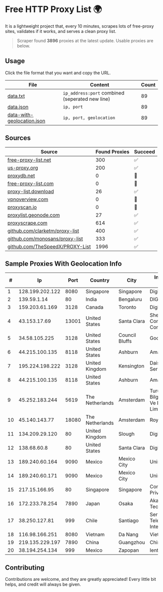 
# Free HTTP Proxy List 🌍

It is a lightweight project that, every 10 minutes, scrapes lots of free-proxy sites, validates if it works, and serves a clean proxy list.


> Scraper found **3896** proxies at the latest update. Usable proxies are below.

## Usage

Click the file format that you want and copy the URL.


|File|Content|Count|
|----|-------|-----|
|[data.txt](https://raw.githubusercontent.com/themiralay/Proxy-List-World/master/data.txt)|`ip_address:port` combined (seperated new line)|89|
|[data.json](https://raw.githubusercontent.com/themiralay/Proxy-List-World/master/data.json)|`ip, port`|89|
|[data-with-geolocation.json](https://raw.githubusercontent.com/themiralay/Proxy-List-World/master/data-with-geolocation.json)|`ip, port, geolocation`|89|

## Sources

|Source|Found Proxies|Succeed|
|------|-------------|-------|
|[free-proxy-list.net](https://free-proxy-list.net)|300|✅|
|[us-proxy.org](https://www.us-proxy.org)|200|✅|
|[proxydb.net](http://proxydb.net)|0|🚫|
|[free-proxy-list.com](https://free-proxy-list.com/?page=&port=&type%5B%5D=http&type%5B%5D=https&up_time=0&search=Search)|0|🚫|
|[proxy-list.download](https://www.proxy-list.download/HTTP)|26|✅|
|[vpnoverview.com](https://vpnoverview.com/privacy/anonymous-browsing/free-proxy-servers)|0|🚫|
|[proxyscan.io](https://www.proxyscan.io)|0|🚫|
|[proxylist.geonode.com](https://proxylist.geonode.com/api/proxy-list?limit=300&page=1&sort_by=lastChecked&sort_type=desc&protocols=http,https)|27|✅|
|[proxyscrape.com](https://api.proxyscrape.com/v2/?request=displayproxies&protocol=http&timeout=10000&country=all&ssl=all&anonymity=all)|614|✅|
|[github.com/clarketm/proxy-list](https://raw.githubusercontent.com/clarketm/proxy-list/master/proxy-list-raw.txt)|400|✅|
|[github.com/monosans/proxy-list](https://raw.githubusercontent.com/monosans/proxy-list/main/proxies/http.txt)|333|✅|
|[github.com/TheSpeedX/PROXY-List](https://raw.githubusercontent.com/TheSpeedX/PROXY-List/master/http.txt)|1996|✅|


## Sample Proxies With Geolocation Info

|#|Ip|Port|Country|City|Internet Service Provider|
|-|--|----|-------|----|-------------------------|
|1|128.199.202.122|8080|Singapore|Singapore|DigitalOcean, LLC|
|2|139.59.1.14|80|India|Bengaluru|DIGITALOCEAN|
|3|159.203.61.169|3128|Canada|Toronto|DigitalOcean, LLC|
|4|43.153.17.69|13001|United States|Santa Clara|Shenzhen Tencent Computer Systems Company Limited|
|5|34.58.105.225|3128|United States|Council Bluffs|Google LLC|
|6|44.215.100.135|8118|United States|Ashburn|Amazon.com|
|7|195.224.198.222|3128|United Kingdom|Kensington|Daisy Corporate Services Trading Ltd|
|8|44.215.100.135|8118|United States|Ashburn|Amazon.com|
|9|45.252.183.244|5619|The Netherlands|Amsterdam|Turunc Smart Bilgisayar Teknoloji Ve Dis Ticaret Limited Sirketi|
|10|45.140.143.77|18080|The Netherlands|Amsterdam|RoyaleHosting BV|
|11|134.209.29.120|80|United Kingdom|Slough|DigitalOcean, LLC|
|12|138.68.60.8|80|United States|Santa Clara|DigitalOcean, LLC|
|13|189.240.60.164|9090|Mexico|Mexico City|Uninet S.A. de C.V.|
|14|189.240.60.171|9090|Mexico|Mexico City|Uninet S.A. de C.V.|
|15|217.15.166.95|80|Singapore|Singapore|Contabo Asia Private Limited|
|16|172.233.78.254|7890|Japan|Osaka|Akamai Technologies, Inc.|
|17|38.250.127.81|999|Chile|Santiago|Servicios De Telecomunicaciones Intercable Ltda.|
|18|116.98.166.251|8080|Vietnam|Da Nang|Viettel Corporation|
|19|219.135.229.197|7890|China|Guangzhou|Chinanet|
|20|38.194.254.134|999|Mexico|Zapopan|Ientc S De RL De CV|



## Contributing

Contributions are welcome, and they are greatly appreciated! Every
little bit helps, and credit will always be given.

